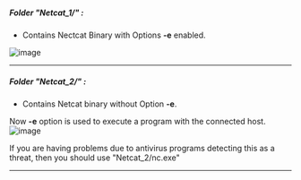 
##### Folder **"Netcat_1/"**  : 

- Contains Nectcat Binary with Options **-e** enabled.

![image](https://user-images.githubusercontent.com/98208035/221361210-1c6e868d-b976-498d-bf32-542a42a99933.png)

- - -
##### Folder **"Netcat_2/"** : 

- Contains Netcat binary without Option **-e**. 

Now **-e** option is used to execute a program with the connected host.
![image](https://user-images.githubusercontent.com/98208035/221361300-57708357-6609-4209-b08e-a1fe1b90eb90.png)


If you are having problems due to antivirus programs detecting this as a threat, then you should use "Netcat_2/nc.exe"

- - -

